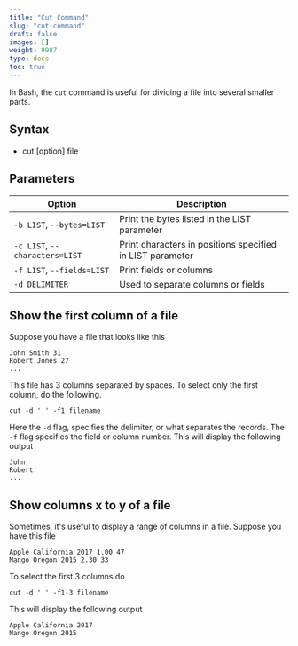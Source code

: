 ```yaml
---
title: "Cut Command"
slug: "cut-command"
draft: false
images: []
weight: 9987
type: docs
toc: true
---
```


In Bash, the `cut` command is useful for dividing a file into several smaller parts.



## Syntax
* cut [option] file

## Parameters
| Option | Description |
| ------ | ------ |
| `-b LIST`, `--bytes=LIST`   | Print the bytes listed in the LIST parameter   |
| `-c LIST`, `--characters=LIST` | Print characters in positions specified in LIST parameter |
| `-f LIST`, `--fields=LIST` | Print fields or columns |
`-d DELIMITER`| Used to separate columns or fields

## Show the first column of a file
Suppose you have a file that looks like this

    John Smith 31
    Robert Jones 27
    ...

This file has 3 columns separated by spaces. To select only the first column, do the following.

    cut -d ' ' -f1 filename

Here the `-d` flag, specifies the delimiter, or what separates the records. The `-f` flag specifies the field or column number. This will display the following output

    John
    Robert
    ...

## Show columns x to y of a file
Sometimes, it's useful to display a range of columns in a file. Suppose you have this file

    Apple California 2017 1.00 47
    Mango Oregon 2015 2.30 33

To select the first 3 columns do

    cut -d ' ' -f1-3 filename

This will display the following output

    Apple California 2017
    Mango Oregon 2015



